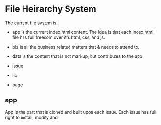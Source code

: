 # File Heirarchy System

The current file system is:

- app
  is the current index.html content. The idea is that each index.html file has full freedom over it's html, css, and js.

- biz
  is all the business related matters that & needs to attend to.


- data
  is the content that is not markup, but contributes to the app

- issue

- lib

- page


## app
App is the part that is cloned and built upon each issue. Each issue has full right to install, modify and